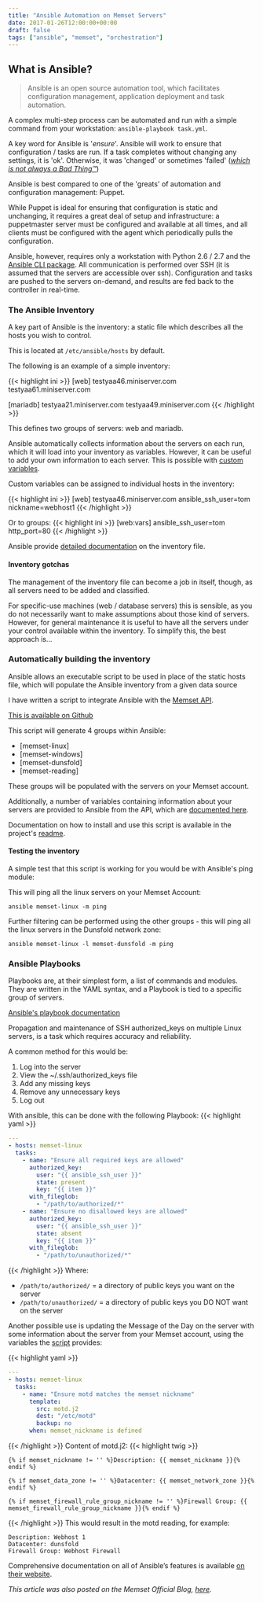 ```yaml
---
title: "Ansible Automation on Memset Servers"
date: 2017-01-26T12:00:00+00:00
draft: false
tags: ["ansible", "memset", "orchestration"]
---
```

<!-- markdownlint-disable MD002 MD022 MD026 MD041-->
## What is Ansible?
<!-- markdownlint-enable MD002 MD022 MD026 MD041-->

> Ansible is an open source automation tool, which facilitates configuration management, application deployment and task automation.

A complex multi-step process can be automated and run with a simple command from your workstation: `ansible-playbook task.yml`.

A key word for Ansible is '*ensure*'. Ansible will work to ensure that configuration / tasks are run. If a task completes without changing any settings, it is 'ok'. Otherwise, it was 'changed' or sometimes 'failed' ([*which is not always a Bad Thing™*](https://docs.ansible.com/ansible/playbooks_conditionals.html#the-when-statement))

Ansible is best compared to one of the 'greats' of automation and configuration management: Puppet.

While Puppet is ideal for ensuring that configuration is static and unchanging, it requires a great deal of setup and infrastructure: a puppetmaster server must be configured and available at all times, and all clients must be configured with the agent which periodically pulls the configuration.

Ansible, however, requires only a workstation with Python 2.6 / 2.7 and the [Ansible CLI package](https://docs.ansible.com/ansible/intro_getting_started.html). All communication is performed over SSH (it is assumed that the servers are accessible over ssh). Configuration and tasks are pushed to the servers on-demand, and results are fed back to the controller in real-time.

### The Ansible Inventory

A key part of Ansible is the inventory: a static file which describes all the hosts you wish to control.

This is located at `/etc/ansible/hosts` by default.

The following is an example of a simple inventory:

{{< highlight ini >}}
[web]
testyaa46.miniserver.com
testyaa61.miniserver.com

[mariadb]
testyaa21.miniserver.com
testyaa49.miniserver.com
{{< /highlight >}}

This defines two groups of servers: web and mariadb.

Ansible automatically collects information about the servers on each run, which it will load into your inventory as variables. However, it can be useful to add your own information to each server. This is possible with [custom variables](https://docs.ansible.com/ansible/playbooks_variables.html).

Custom variables can be assigned to individual hosts in the inventory:

{{< highlight ini >}}
[web]
testyaa46.miniserver.com ansible_ssh_user=tom nickname=webhost1
{{< /highlight >}}

Or to groups:
{{< highlight ini >}}
[web:vars]
ansible_ssh_user=tom
http_port=80
{{< /highlight >}}

Ansible provide [detailed documentation](https://docs.ansible.com/ansible/intro_inventory.html) on the inventory file.

#### Inventory gotchas

The management of the inventory file can become a job in itself, though, as all servers need to be added and classified.

For specific-use machines (web / database servers) this is sensible, as you do not necessarily want to make assumptions about those kind of servers. However, for general maintenance it is useful to have all the servers under your control available within the inventory. To simplify this, the best approach is...

### Automatically building the inventory

Ansible allows an executable script to be used in place of the static hosts file, which will populate the Ansible inventory from a given data source

I have written a script to integrate Ansible with the [Memset API](https://www.memset.com/apidocs/).

[This is available on Github](https://github.com/Memset/memset-ansible-dynamic-inventory)

This script will generate 4 groups within Ansible:

- [memset-linux]
- [memset-windows]
- [memset-dunsfold]
- [memset-reading]

These groups will be populated with the servers on your Memset account.

Additionally, a number of variables containing information about your servers are provided to Ansible from the API, which are [documented here](https://github.com/Memset/memset-ansible-dynamic-inventory/blob/master/Docs/Variables.md).

Documentation on how to install and use this script is available in the project's [readme](https://github.com/Memset/memset-ansible-dynamic-inventory/blob/master/README.md).

#### Testing the inventory

A simple test that this script is working for you would be with Ansible's ping module:

This will ping all the linux servers on your Memset Account:

```markup
ansible memset-linux -m ping
```

Further filtering can be performed using the other groups - this will ping all the linux servers in the Dunsfold network zone:

```markup
ansible memset-linux -l memset-dunsfold -m ping
```

### Ansible Playbooks

Playbooks are, at their simplest form, a list of commands and modules. They are written in the YAML syntax, and a Playbook is tied to a specific group of servers.

[Ansible's playbook documentation](https://docs.ansible.com/ansible/playbooks.html)

Propagation and maintenance of SSH authorized_keys on multiple Linux servers, is a task which requires accuracy and reliability.

A common method for this would be:

1. Log into the server
2. View the ~/.ssh/authorized_keys file
3. Add any missing keys
4. Remove any unnecessary keys
5. Log out

With ansible, this can be done with the following Playbook:
{{< highlight yaml >}}

```yaml
---
- hosts: memset-linux
  tasks:
    - name: "Ensure all required keys are allowed"
      authorized_key:
        user: "{{ ansible_ssh_user }}"
        state: present
        key: "{{ item }}"
      with_fileglob:
        - "/path/to/authorized/*"
    - name: "Ensure no disallowed keys are allowed"
      authorized_key:
        user: "{{ ansible_ssh_user }}"
        state: absent
        key: "{{ item }}"
      with_fileglob:
        - "/path/to/unauthorized/*"
```

{{< /highlight >}}
Where:

- `/path/to/authorized/` = a directory of public keys you want on the server
- `/path/to/unauthorized/` = a directory of public keys you DO NOT want on the server

Another possible use is updating the Message of the Day on the server with some information about the server from your Memset account, using the variables the [script](https://github.com/Memset/memset-ansible-dynamic-inventory) provides:

{{< highlight yaml >}}

```yaml
---
- hosts: memset-linux
  tasks:
    - name: "Ensure motd matches the memset nickname"
      template:
        src: motd.j2
        dest: "/etc/motd"
        backup: no
      when: memset_nickname is defined
```

{{< /highlight >}}
Content of motd.j2:
{{< highlight twig >}}

```twig
{% if memset_nickname != '' %}Description: {{ memset_nickname }}{% endif %}

{% if memset_data_zone != '' %}Datacenter: {{ memset_network_zone }}{% endif %}

{% if memset_firewall_rule_group_nickname != '' %}Firewall Group: {{ memset_firewall_rule_group_nickname }}{% endif %}
```

{{< /highlight >}}
This would result in the motd reading, for example:

```markup
Description: Webhost 1
Datacenter: dunsfold
Firewall Group: Webhost Firewall
```

Comprehensive documentation on all of Ansible’s features is available [on their website](https://docs.ansible.com/ansible/).

*This article was also posted on the Memset Official Blog, [here](https://www.memset.com/blog/ansible-automation-with-memset).*
